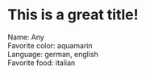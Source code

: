 # This is a great title!

Name: Any <br>
Favorite color: aquamarin<br>
Language: german, english<br>
Favorite food: italian